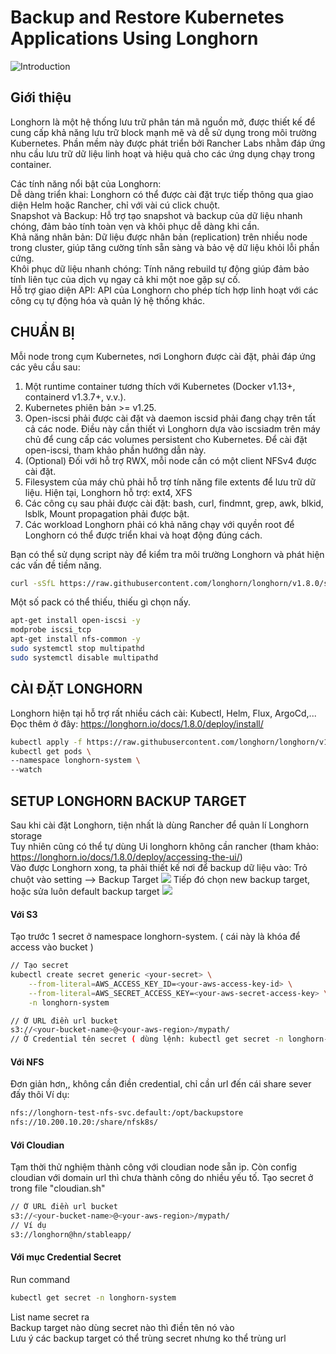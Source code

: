 
# Backup and Restore Kubernetes Applications Using Longhorn
![Introduction](https://longhorn.io/img/logos/longhorn-icon-color.png)

## Giới thiệu 
Longhorn là một hệ thống lưu trữ phân tán mã nguồn mở, được thiết kế để cung cấp khả năng lưu trữ block mạnh mẽ và dễ sử dụng trong môi trường Kubernetes. Phần mềm này được phát triển bởi Rancher Labs nhằm đáp ứng nhu cầu lưu trữ dữ liệu linh hoạt và hiệu quả cho các ứng dụng chạy trong container. <br>

Các tính năng nổi bật của Longhorn: <br>
Dễ dàng triển khai: Longhorn có thể được cài đặt trực tiếp thông qua giao diện Helm hoặc Rancher, chỉ với vài cú click chuột. <br>
Snapshot và Backup: Hỗ trợ tạo snapshot và backup của dữ liệu nhanh chóng, đảm bảo tính toàn vẹn và khôi phục dễ dàng khi cần. <br>
Khả năng nhân bản: Dữ liệu được nhân bản (replication) trên nhiều node trong cluster, giúp tăng cường tính sẵn sàng và bảo vệ dữ liệu khỏi lỗi phần cứng. <br>
Khôi phục dữ liệu nhanh chóng: Tính năng rebuild tự động giúp đảm bảo tính liên tục của dịch vụ ngay cả khi một noe gặp sự cố.<br>
Hỗ trợ giao diện API: API của Longhorn cho phép tích hợp linh hoạt với các công cụ tự động hóa và quản lý hệ thống khác.<br>

## CHUẨN BỊ
Mỗi node trong cụm Kubernetes, nơi Longhorn được cài đặt, phải đáp ứng các yêu cầu sau:
1. Một runtime container tương thích với Kubernetes (Docker v1.13+, containerd v1.3.7+, v.v.).
2. Kubernetes phiên bản >= v1.25.
3. Open-iscsi phải được cài đặt và daemon iscsid phải đang chạy trên tất cả các node. Điều này cần thiết vì Longhorn dựa vào iscsiadm trên máy chủ để cung cấp các volumes persistent cho Kubernetes. Để cài đặt open-iscsi, tham khảo phần hướng dẫn này.
4. (Optional) Đối với hỗ trợ RWX, mỗi node cần có một client NFSv4 được cài đặt.
5. Filesystem của máy chủ phải hỗ trợ tính năng file extents để lưu trữ dữ liệu. Hiện tại, Longhorn hỗ trợ: ext4, XFS
6. Các công cụ sau phải được cài đặt: bash, curl, findmnt, grep, awk, blkid, lsblk, Mount propagation phải được bật.
7. Các workload Longhorn phải có khả năng chạy với quyền root để Longhorn có thể được triển khai và hoạt động đúng cách.

Bạn có thể sử dụng script này để kiểm tra môi trường Longhorn và phát hiện các vấn đề tiềm năng.
   ```bash
   curl -sSfL https://raw.githubusercontent.com/longhorn/longhorn/v1.8.0/scripts/environment_check.sh | bash
```
Một số pack có thể thiếu, thiếu gì chọn nấy.
  ```bash
apt-get install open-iscsi -y
modprobe iscsi_tcp
apt-get install nfs-common -y
sudo systemctl stop multipathd
sudo systemctl disable multipathd
  ```
## CÀI ĐẶT LONGHORN
Longhorn hiện tại hỗ trợ rất nhiều cách cài: Kubectl, Helm, Flux, ArgoCd,... <br>
Đọc thêm ở đây: https://longhorn.io/docs/1.8.0/deploy/install/
```bash
kubectl apply -f https://raw.githubusercontent.com/longhorn/longhorn/v1.8.0/deploy/longhorn.yaml
kubectl get pods \
--namespace longhorn-system \
--watch
```

## SETUP LONGHORN BACKUP TARGET
Sau khi cài đặt Longhorn, tiện nhất là dùng Rancher để quản lí Longhorn storage <br>
Tuy nhiên cũng có thể tự dùng Ui longhorn không cần rancher (tham khảo: https://longhorn.io/docs/1.8.0/deploy/accessing-the-ui/) <br>
Vào được Longhorn xong, ta phải thiết kế nơi để backup dữ liệu vào: Trỏ chuột vào setting --> Backup Target 
![](https://longhorn.io/img/screenshots/backup-target/page.png)
Tiếp đó chọn new backup target, hoặc sửa luôn default backup target
![](https://longhorn.io/img/screenshots/backup-target/edit.png)
#### Với S3
Tạo trước 1 secret ở namespace longhorn-system. ( cái này là khóa để access vào bucket )
```bash
// Tạo secret
kubectl create secret generic <your-secret> \
    --from-literal=AWS_ACCESS_KEY_ID=<your-aws-access-key-id> \
    --from-literal=AWS_SECRET_ACCESS_KEY=<your-aws-secret-access-key> \
    -n longhorn-system
```
```bash
// Ở URL điền url bucket
s3://<your-bucket-name>@<your-aws-region>/mypath/
// Ở Credential tên secret ( dùng lệnh: kubectl get secret -n longhorn-system )
```
#### Với NFS 
Đơn giản hơn,, không cần điền credential, chỉ cần url đến cái share sever đấy thôi
Ví dụ:
```bash
nfs://longhorn-test-nfs-svc.default:/opt/backupstore
nfs://10.200.10.20:/share/nfsk8s/
```
#### Với Cloudian
Tạm thời thử nghiệm thành công với cloudian node sẵn ip. Còn config cloudian với domain url thì chưa thành công do nhiều yếu tố. Tạo secret ở trong file "cloudian.sh" <br>
```bash
// Ở URL điền url bucket
s3://<your-bucket-name>@<your-aws-region>/mypath/
// Ví dụ 
s3://longhorn@hn/stableapp/

```
#### Với mục Credential Secret
Run command 
```bash 
kubectl get secret -n longhorn-system
```
List name secret ra <br>
Backup target nào dùng secret nào thì điền tên nó vào <br>
Lưu ý các backup target có thể trùng secret nhưng ko thể trùng url 